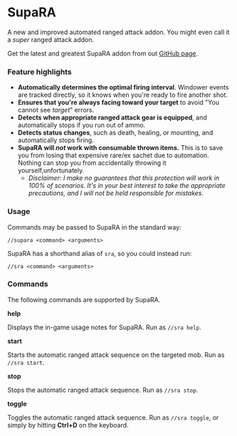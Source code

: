 # SupaRA

A new and improved automated ranged attack addon. You might even call it a *super* ranged attack addon.

Get the latest and greatest SupaRA addon from out [GitHub page](https://github.com/Kaiconure/SupaRA).

### Feature highlights

- **Automatically determines the optimal firing interval**. Windower events are tracked directly, so it knows when you're ready to fire another shot.
- **Ensures that you're always facing toward your target** to avoid "You cannot see *target*" errors.
- **Detects when appropriate ranged attack gear is equipped**, and automatically stops if you run out of ammo.
- **Detects status changes**, such as death, healing, or mounting, and automatically stops firing.
- **SupaRA will *not* work with consumable thrown items.** This is to save you from losing that expensive rare/ex sachet due to automation. Nothing can stop you from accidentally throwing it yourself,unfortunately. 
  - *Disclaimer: I make no guarantees that this protection will work in 100% of scenarios. It's in your best interest to take the appropriate precautions, and I will not be held responsible for mistakes.*

### Usage

Commands may be passed to SupaRA in the standard way:

```//supara <command> <arguments>```

SupaRA has a shorthand alias of `sra`, so you could instead run:

```//sra <command> <arguments>```



### Commands

The following commands are supported by SupaRA.

**help**

Displays the in-game usage notes for SupaRA. Run as `//sra help`.

**start** 

Starts the automatic ranged attack sequence on the targeted mob.  Run as `//sra start`.

**stop**

Stops the automatic ranged attack sequence. Run as `//sra stop`.

**toggle**

Toggles the automatic ranged attack sequence. Run as `//sra toggle`, or simply by hitting **Ctrl+D** on the keyboard.